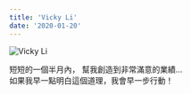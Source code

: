 ```yaml
---
title: 'Vicky Li'
date: '2020-01-20'
---
```

![Vicky Li](https://media.fujisuzuki.com/team/circle/circle-vicky.jpg)

短短的一個半月內， 幫我創造到非常滿意的業績...  
如果我早一點明白這個道理，我會早一步行動！